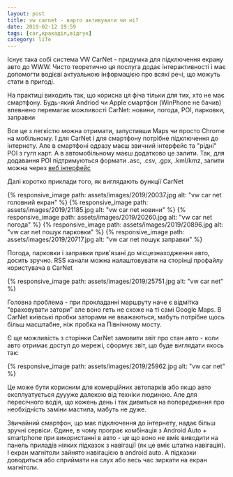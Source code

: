 ```yaml
---
layout: post
title: vw carnet - варто активувати чи ні?
date: 2019-02-12 19:59 
tags: [car,кракаділ,відгук]
category: life
---
```

Існує така собі система VW CarNet - придумка для підключення екрану авто до WWW.
Чисто теоретично ця послуга додає інтерактивності і має допомогти водієві актуальною інформацією про всякі речі, що можуть стати в пригоді.

На практиці виходить так, що корисна ця фіча тільки для тих, хто не має смартфону. 
Будь-який Andriod чи Apple смартфон (WinPhone не бачив) впевнено перемагає можливості CarNet: новини, погода, POI, парковки, заправки

Все це з легкістю можна отримати, запустивши Maps чи просто Chrome на мобільному. 
І для CarNet і для смартфону потрібне підключення до інтернету. 
Але в смартфоні одразу маєш звичний інтерфейс та "рідні" POI з гугл карт. 
А в автомобільному маєш додатково це залити. 
Так, для додавання POI підтримуються формати .asc, .csv, .gpx, .kml/kmz, залити можна через
[веб інтерфейс](https://www.volkswagen-car-net.com/portal/user)

Далі коротко приклади того, як виглядають функції CarNet

{% responsive_image path: assets/images/2019/20037.jpg alt: "vw car net головний екран" %}
{% responsive_image path: assets/images/2019/21185.jpg alt: "vw car net новини" %}
{% responsive_image path: assets/images/2019/20260.jpg alt: "vw car net погода" %}
{% responsive_image path: assets/images/2019/20896.jpg alt: "vw car net пошук парковки" %}
{% responsive_image path: assets/images/2019/20717.jpg alt: "vw car net пошук заправки" %}

Погода, парковки і заправки прив'язані до місцезнаходження авто, досить зручно.
RSS канали можна налаштовувати на сторінці профайлу користувача в CarNet

{% responsive_image path: assets/images/2019/25751.jpg alt: "vw car net" %}

Головна проблема - при прокладанні маршруту наче є відмітка "враховувати затори" але воно геть не схоже на ті самі Google Maps. 
В CarNet київські пробки заторами не вважаються, мабуть потрібне щось більш масштабне, ніж пробка на Північному мосту.

Є ще можливість з сторінки CarNet замовити звіт про стан авто - коли авто отримає доступ до мережі, сформує звіт, що буде виглядати якось так:

{% responsive_image path: assets/images/2019/25962.jpg alt: "vw car net" %}

Це може бути корисним для комерційних автопарків або якщо авто експлуатується дуууже далекою від техніки людиною. 
Але для пересічного водія, що кожень день і так дивиться на попередження про необхідність заміни мастила, мабуть не дуже.

Звичайний смартфон, що має підключення до інтернету, надає більш зручні сервіси.
Єдине, в чому програє комбінація з Android Auto + smartphone при використанні в авто - це що воно не вміє виводити на панель приладів ніяких підказок з навігації (як це вміє штатна навігація). 
І екран магнітоли зайнято навігацією в android auto. 
А підказки доводиться або сприймати на слух або весь час зиркати на екран магнітоли.
